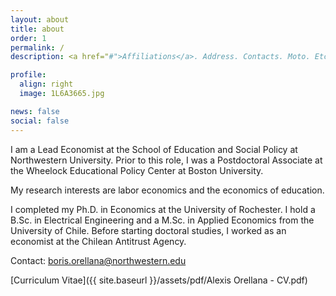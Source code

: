 ```yaml
---
layout: about
title: about
order: 1
permalink: /
description: <a href="#">Affiliations</a>. Address. Contacts. Moto. Etc.

profile:
  align: right
  image: 1L6A3665.jpg

news: false
social: false
---
```


I am a Lead Economist at the School of Education and Social Policy at Northwestern University. Prior to this role, I was a Postdoctoral Associate at the Wheelock Educational Policy Center at Boston University.

My research interests are labor economics and the economics of education.

I completed my Ph.D. in Economics at the University of Rochester. I hold a B.Sc. in Electrical Engineering and a M.Sc. in Applied Economics from the University of Chile. Before starting doctoral studies, I worked as an economist at the Chilean Antitrust Agency. 

Contact: <a href="mailto:boris.orellana@northwestern.edu">boris.orellana@northwestern.edu</a>

[Curriculum Vitae]({{ site.baseurl }}/assets/pdf/Alexis Orellana - CV.pdf)



